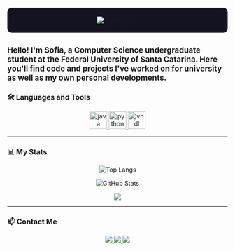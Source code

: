 <p align="center" style="background-color: #141321; padding: 20px; border-radius: 10px;">
  <img src="https://readme-typing-svg.herokuapp.com?font=Courier+New&size=24&pause=1000&color=FF79C6&center=true&vCenter=true&width=435&lines=Hello%2C+World!+🌍" alt="Typing SVG" />
</p>


<sub>Hello! I'm Sofia, a Computer Science undergraduate student at the Federal University of Santa Catarina. Here you'll find code and projects I've worked on for university as well as my own personal developments.
---

### 🛠️ Languages and Tools

<p align="center">
  <a href="https://www.java.com" target="_blank">
    <img src="https://cdn.jsdelivr.net/gh/devicons/devicon/icons/java/java-original.svg" alt="java" width="40" height="40"/>
  </a>
  <a href="https://www.python.org" target="_blank">
    <img src="https://cdn.jsdelivr.net/gh/devicons/devicon/icons/python/python-original.svg" alt="python" width="40" height="40"/>
  </a>
  <a href="https://en.wikipedia.org/wiki/VHDL" target="_blank">
    <img src="https://img.icons8.com/external-outline-juicy-fish/60/ffffff/chip.png" alt="vhdl" width="40" height="40"/>
  </a>
</p>

---

### 📊 My Stats

<p align="center">
  <img src="https://github-readme-stats.vercel.app/api/top-langs/?username=sofiagazolla&layout=compact&theme=radical" alt="Top Langs"/>
</p>

<p align="center">
  <img src="https://github-readme-stats.vercel.app/api?username=sofiagazolla&show_icons=true&theme=radical" alt="GitHub Stats"/>
</p>

<p align="center">
  <img src="https://github-profile-summary-cards.vercel.app/api/cards/profile-details?username=sofiagazolla&theme=radical" />
</p>


---

### 📫 Contact Me

<p align="center">
  <a href="https://www.instagram.com/sofi.gazolla/" target="_blank">
    <img src="https://img.shields.io/badge/-Instagram-%23E4405F?style=for-the-badge&logo=instagram&logoColor=white">
  </a>
  <a href="mailto:sofgazolla@gmail.com" target="_blank">
    <img src="https://img.shields.io/badge/-Gmail-%23333?style=for-the-badge&logo=gmail&logoColor=white">
  </a>
  <a href="https://www.linkedin.com/in/sofia-gazolla-da-costa-silva-79b4202a4/" target="_blank">
    <img src="https://img.shields.io/badge/-LinkedIn-%230077B5?style=for-the-badge&logo=linkedin&logoColor=white">
  </a>
</p>

